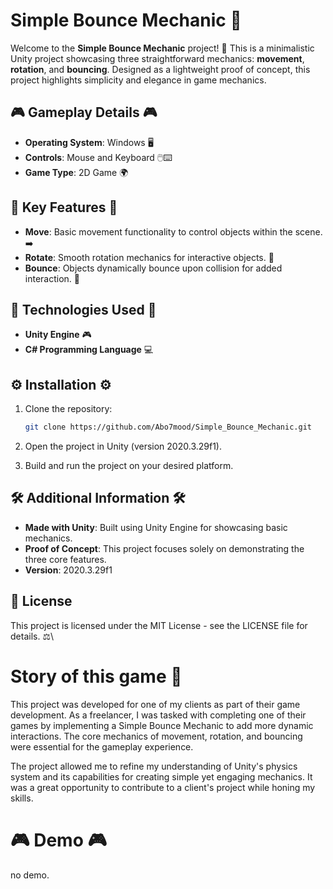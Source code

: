 # Simple Bounce Mechanic 🔄


Welcome to the **Simple Bounce Mechanic** project! 🔄 This is a minimalistic Unity project showcasing three straightforward mechanics: **movement**, **rotation**, and **bouncing**. Designed as a lightweight proof of concept, this project highlights simplicity and elegance in game mechanics.

## 🎮 Gameplay Details 🎮

- **Operating System**: Windows 🖥️  
- **Controls**: Mouse and Keyboard 🖱️⌨️
- **Game Type**: 2D Game 🌍
## 🌟 Key Features 🌟

- **Move**: Basic movement functionality to control objects within the scene. ➡️
- **Rotate**: Smooth rotation mechanics for interactive objects. 🔄
- **Bounce**: Objects dynamically bounce upon collision for added interaction. 💨

## 🔧 Technologies Used 🔧

- **Unity Engine** 🎮
- **C# Programming Language** 💻

## ⚙️ Installation ⚙️

1. Clone the repository:

   ```bash
   git clone https://github.com/Abo7mood/Simple_Bounce_Mechanic.git
   ```
2. Open the project in Unity (version 2020.3.29f1).
3. Build and run the project on your desired platform.

## 🛠️ Additional Information 🛠️

- **Made with Unity**: Built using Unity Engine for showcasing basic mechanics.
- **Proof of Concept**: This project focuses solely on demonstrating the three core features.
- **Version**: 2020.3.29f1

## 📜 License

This project is licensed under the MIT License - see the LICENSE file for details. ⚖️\

# Story of this game 📖


This project was developed for one of my clients as part of their game development. As a freelancer, I was tasked with completing one of their games by implementing a Simple Bounce Mechanic to add more dynamic interactions. The core mechanics of movement, rotation, and bouncing were essential for the gameplay experience.

The project allowed me to refine my understanding of Unity's physics system and its capabilities for creating simple yet engaging mechanics. It was a great opportunity to contribute to a client's project while honing my skills.

# 🎮 Demo 🎮

no demo.
